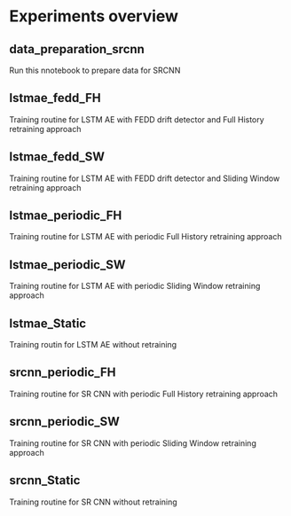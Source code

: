 # Experiments overview

## data_preparation_srcnn

Run this nnotebook to prepare data for SRCNN

## lstmae_fedd_FH

Training routine for LSTM AE with FEDD drift detector and Full History retraining approach

## lstmae_fedd_SW

Training routine for LSTM AE with FEDD drift detector and Sliding Window retraining approach

## lstmae_periodic_FH

Training routine for LSTM AE with periodic Full History retraining approach

## lstmae_periodic_SW

Training routine for LSTM AE with periodic Sliding Window retraining approach

## lstmae_Static

Training routin for LSTM AE without retraining

## srcnn_periodic_FH

Training routine for SR CNN with periodic Full History retraining approach

## srcnn_periodic_SW

Training routine for SR CNN with periodic Sliding Window retraining approach

## srcnn_Static

Training routine for SR CNN without retraining